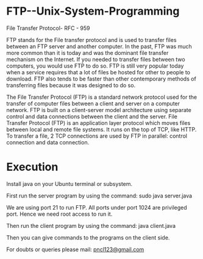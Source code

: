 # FTP--Unix-System-Programming
File Transfer Protocol- RFC - 959

FTP stands for the File transfer protocol and is used to transfer files between an FTP server and another computer. In the past, FTP was much more common than it is today and was the dominant file transfer mechanism on the Internet. If you needed to transfer files between two computers, you would use FTP to do so. FTP is still very popular today when a service requires that a lot of files be hosted for other to people to download. FTP also tends to be faster than other contemporary methods of transferring files because it was designed to do so.

The File Transfer Protocol (FTP) is a standard network protocol used for the transfer of computer files between a client and server on a computer network. FTP is built on a client-server model architecture using separate control and data connections between the client and the server. File Transfer Protocol (FTP) is an application layer protocol which moves files between local and remote file systems. It runs on the top of TCP, like HTTP. To transfer a file, 2 TCP connections are used by FTP in parallel: control connection and data connection.



# Execution
Install java on your Ubuntu terminal or subsystem.

First run the server program by using the command: 
sudo java server.java

We are using port 21 to run FTP. All ports under port 1024 are privileged port. Hence we need root access to run it.  

Then run the client program by using the command:
java client.java

Then you can give commands to the programs on the client side.


For doubts or queries please mail: pncl123@gmail.com
